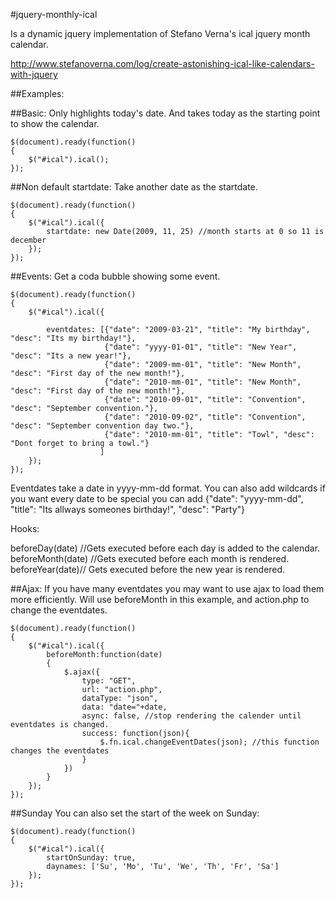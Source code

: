 #jquery-monthly-ical

Is a dynamic jquery implementation of Stefano Verna's ical jquery month calendar.

http://www.stefanoverna.com/log/create-astonishing-ical-like-calendars-with-jquery

##Examples:

##Basic: Only highlights today's date. And takes today as the starting point to show the calendar.

	$(document).ready(function()
	{	
		$("#ical").ical();
	});

##Non default startdate: Take another date as the startdate.

	$(document).ready(function()
	{	
		$("#ical").ical({
			startdate: new Date(2009, 11, 25) //month starts at 0 so 11 is december
		});
	});

##Events: Get a coda bubble showing some event.

	$(document).ready(function()
	{	
		$("#ical").ical({
		
			eventdates: [{"date": "2009-03-21", "title": "My birthday", "desc": "Its my birthday!"},
					 	 {"date": "yyyy-01-01", "title": "New Year", "desc": "Its a new year!"},
					 	 {"date": "2009-mm-01", "title": "New Month", "desc": "First day of the new month!"},
					 	 {"date": "2010-mm-01", "title": "New Month", "desc": "First day of the new month!"},
					 	 {"date": "2010-09-01", "title": "Convention", "desc": "September convention."}, 
					 	 {"date": "2010-09-02", "title": "Convention", "desc": "September convention day two."}, 
					 	 {"date": "2010-mm-01", "title": "Towl", "desc": "Dont forget to bring a towl."}	
						]					
		});
	});

Eventdates take a date in yyyy-mm-dd format. You can also add wildcards if you want every date to be special
you can add {"date": "yyyy-mm-dd", "title": "Its allways someones birthday!", "desc": "Party"}

Hooks:

beforeDay(date) //Gets executed before each day is added to the calendar.
beforeMonth(date) //Gets executed before each month is rendered.
beforeYear(date)// Gets executed before the new year is rendered.

##Ajax: 
If you have many eventdates you may want to use ajax to load them more efficiently.
Will use beforeMonth in this example, and action.php to change the eventdates.
	
	$(document).ready(function()
	{	
		$("#ical").ical({
			beforeMonth:function(date)
			{
				$.ajax({
					type: "GET",
					url: "action.php",
					dataType: "json",
					data: "date="+date,
					async: false, //stop rendering the calender until eventdates is changed.
					success: function(json){
					    $.fn.ical.changeEventDates(json); //this function changes the eventdates
					}   
				})
			}	
		});
	});


##Sunday
You can also set the start of the week on Sunday:

	$(document).ready(function()
	{	
		$("#ical").ical({
			startOnSunday: true,
			daynames: ['Su', 'Mo', 'Tu', 'We', 'Th', 'Fr', 'Sa']
		});
	});